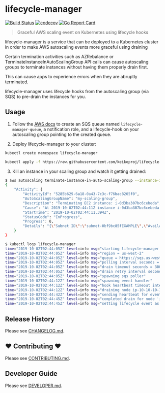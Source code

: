 # lifecycle-manager

[![Build Status](https://travis-ci.org/keikoproj/lifecycle-manager.svg?branch=master)](https://travis-ci.org/keikoproj/lifecycle-manager)
[![codecov](https://codecov.io/gh/keikoproj/lifecycle-manager/branch/master/graph/badge.svg)](https://codecov.io/gh/keikoproj/lifecycle-manager)
[![Go Report Card](https://goreportcard.com/badge/github.com/keikoproj/lifecycle-manager)](https://goreportcard.com/report/github.com/keikoproj/lifecycle-manager)
> Graceful AWS scaling event on Kubernetes using lifecycle hooks

lifecycle-manager is a service that can be deployed to a Kubernetes cluster in order to make AWS autoscaling events more graceful using draining

Certain termination activities such as AZRebalance or TerminateInstanceInAutoScalingGroup API calls can cause autoscaling groups to terminate instances without having them properly drain first.

This can cause apps to experience errors when they are abruptly terminated.

lifecycle-manager uses lifecycle hooks from the autoscaling group (via SQS) to pre-drain the instances for you.

## Usage

1. Follow the [AWS docs](https://docs.aws.amazon.com/autoscaling/ec2/userguide/lifecycle-hooks.html#sqs-notifications) to create an SQS queue named `lifecycle-manager-queue`, a notification role, and a lifecycle-hook on your autoscaling group pointing to the created queue.

2. Deploy lifecycle-manager to your cluster:

```bash
kubectl create namespace lifecycle-manager

kubectl apply -f https://raw.githubusercontent.com/keikoproj/lifecycle-manager/master/examples/lifecycle-manager.yaml
```

3. Kill an instance in your scaling group and watch it getting drained:

```bash
$ aws autoscaling terminate-instance-in-auto-scaling-group --instance-id i-0d3ba307bc6cebeda --region us-west-2 --no-should-decrement-desired-capacity
{
    "Activity": {
        "ActivityId": "5285b629-6a18-0a43-7c3c-f76bac8205f0",
        "AutoScalingGroupName": "my-scaling-group",
        "Description": "Terminating EC2 instance: i-0d3ba307bc6cebeda",
        "Cause": "At 2019-10-02T02:44:11Z instance i-0d3ba307bc6cebeda was taken out of service in response to a user request.",
        "StartTime": "2019-10-02T02:44:11.394Z",
        "StatusCode": "InProgress",
        "Progress": 0,
        "Details": "{\"Subnet ID\":\"subnet-0bf9bc85fEXAMPLE\",\"Availability Zone\":\"us-west-2c\"}"
    }
}

$ kubectl logs lifecycle-manager
time="2019-10-02T02:44:05Z" level=info msg="starting lifecycle-manager service v0.2.0"
time="2019-10-02T02:44:05Z" level=info msg="region = us-west-2"
time="2019-10-02T02:44:05Z" level=info msg="queue = https://sqs.us-west-2.amazonaws.com/00000EXAMPLE/lifecycle-manager-queue"
time="2019-10-02T02:44:05Z" level=info msg="polling interval seconds = 10"
time="2019-10-02T02:44:05Z" level=info msg="drain timeout seconds = 300"
time="2019-10-02T02:44:05Z" level=info msg="drain retry interval seconds = 30"
time="2019-10-02T02:44:05Z" level=info msg="spawning sqs poller"
time="2019-10-02T02:44:12Z" level=info msg="spawning event handler"
time="2019-10-02T02:44:12Z" level=info msg="hook heartbeat timeout interval is 60, will send heartbeat every 30 seconds"
time="2019-10-02T02:44:12Z" level=info msg="draining node ip-10-10-10-10.us-west-2.compute.internal"
time="2019-10-02T02:44:42Z" level=info msg="sending heartbeat for event with instance 'i-0d3ba307bc6cebeda' and sleeping for 30 seconds"
time="2019-10-02T02:44:45Z" level=info msg="completed drain for node 'ip-10-10-10-10.us-west-2.compute.internal'"
time="2019-10-02T02:44:45Z" level=info msg="setting lifecycle event as completed with result: 'CONTINUE'"
```

## Release History

Please see [CHANGELOG.md](.github/CHANGELOG.md).

## ❤ Contributing ❤

Please see [CONTRIBUTING.md](.github/CONTRIBUTING.md).

## Developer Guide

Please see [DEVELOPER.md](.github/DEVELOPER.md).
